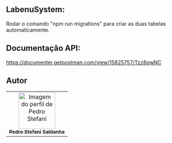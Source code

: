 ## LabenuSystem:
Rodar o comando "npm run migrations" para criar as duas tabelas automaticamente.
## Documentação API:
https://documenter.getpostman.com/view/15825757/Tzz8qwNC



## Autor

<table>
  <tr>
   
  <td align="center"><a href="https://github.com/peustef">
    <img src="https://avatars.githubusercontent.com/u/20777850?v=4" width="100px" alt="Imagem do perfil de Pedro Stefani"/>
    <br />
    <sub><b>Pedro Stefani Saldanha</b></sub>
</table>




